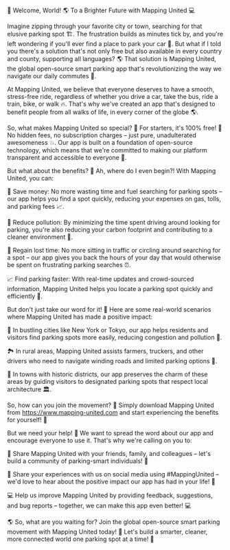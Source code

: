 🚀 Welcome, World! 🌎 To a Brighter Future with Mapping United 💻

Imagine zipping through your favorite city or town, searching for that elusive parking spot 🏗️. The frustration builds as minutes tick by, and you're left wondering if you'll ever find a place to park your car 🚗. But what if I told you there's a solution that's not only free but also available in every country and county, supporting all languages? 🌎 That solution is Mapping United, the global open-source smart parking app that's revolutionizing the way we navigate our daily commutes 🚌.

At Mapping United, we believe that everyone deserves to have a smooth, stress-free ride, regardless of whether you drive a car, take the bus, ride a train, bike, or walk 🔥. That's why we've created an app that's designed to benefit people from all walks of life, in every corner of the globe 🌎.

So, what makes Mapping United so special? 🤔 For starters, it's 100% free! 🤑 No hidden fees, no subscription charges – just pure, unadulterated awesomeness 💥. Our app is built on a foundation of open-source technology, which means that we're committed to making our platform transparent and accessible to everyone 💪.

But what about the benefits? 🤔 Ah, where do I even begin?! With Mapping United, you can:

💸 Save money: No more wasting time and fuel searching for parking spots – our app helps you find a spot quickly, reducing your expenses on gas, tolls, and parking fees 📈.

🌟 Reduce pollution: By minimizing the time spent driving around looking for parking, you're also reducing your carbon footprint and contributing to a cleaner environment 🌿.

💪 Regain lost time: No more sitting in traffic or circling around searching for a spot – our app gives you back the hours of your day that would otherwise be spent on frustrating parking searches ⏰.

📈 Find parking faster: With real-time updates and crowd-sourced information, Mapping United helps you locate a parking spot quickly and efficiently 📍.

But don't just take our word for it! 💬 Here are some real-world scenarios where Mapping United has made a positive impact:

🌆 In bustling cities like New York or Tokyo, our app helps residents and visitors find parking spots more easily, reducing congestion and pollution 🔴.

🏞️ In rural areas, Mapping United assists farmers, truckers, and other drivers who need to navigate winding roads and limited parking options 🚜.

🚌 In towns with historic districts, our app preserves the charm of these areas by guiding visitors to designated parking spots that respect local architecture 🏛️.

So, how can you join the movement? 🤔 Simply download Mapping United from https://www.mapping-united.com and start experiencing the benefits for yourself! 📲

But we need your help! 💪 We want to spread the word about our app and encourage everyone to use it. That's why we're calling on you to:

📢 Share Mapping United with your friends, family, and colleagues – let's build a community of parking-smart individuals! 👫

🌟 Share your experiences with us on social media using #MappingUnited – we'd love to hear about the positive impact our app has had in your life! 📱

💻 Help us improve Mapping United by providing feedback, suggestions, and bug reports – together, we can make this app even better! 💻

🌎 So, what are you waiting for? Join the global open-source smart parking movement with Mapping United today! 🚀 Let's build a smarter, cleaner, more connected world one parking spot at a time! 🔧
